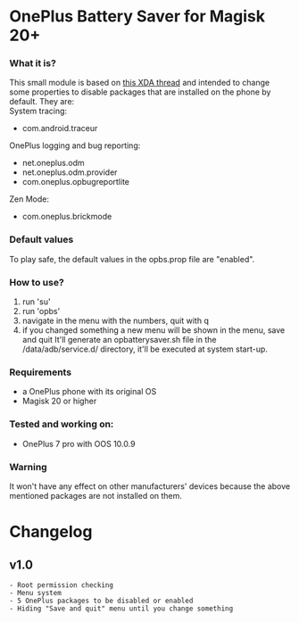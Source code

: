 # OnePlus Battery Saver for Magisk 20+

### What it is?
This small module is based on [this XDA thread](https://forum.xda-developers.com/oneplus-7/how-to/battery-savings-t3971507) and intended to change some properties to disable packages that are installed on the phone by default. They are:  
System tracing:
* com.android.traceur

OnePlus logging and bug reporting:
* net.oneplus.odm
* net.oneplus.odm.provider
* com.oneplus.opbugreportlite

Zen Mode:
* com.oneplus.brickmode

### Default values
To play safe, the default values in the opbs.prop file are "enabled".

### How to use?
1) run 'su'
2) run 'opbs'
3) navigate in the menu with the numbers, quit with q
4) if you changed something a new menu will be shown in the menu, save and quit
It'll generate an opbatterysaver.sh file in the /data/adb/service.d/ directory, it'll be executed at system start-up.

### Requirements
- a OnePlus phone with its original OS
- Magisk 20 or higher

### Tested and working on:
- OnePlus 7 pro with OOS 10.0.9

### Warning
It won't have any effect on other manufacturers' devices because the above mentioned packages are not installed on them.

# Changelog
## v1.0
	- Root permission checking
	- Menu system
	- 5 OnePlus packages to be disabled or enabled
	- Hiding "Save and quit" menu until you change something